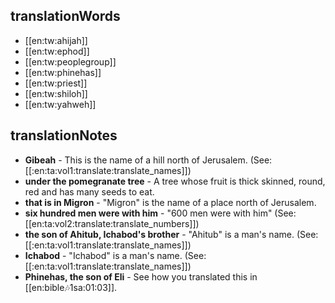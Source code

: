 ## translationWords

* [[en:tw:ahijah]]
* [[en:tw:ephod]]
* [[en:tw:peoplegroup]]
* [[en:tw:phinehas]]
* [[en:tw:priest]]
* [[en:tw:shiloh]]
* [[en:tw:yahweh]]

## translationNotes

* **Gibeah** - This is the name of a hill north of Jerusalem. (See: [[:en:ta:vol1:translate:translate_names]])
* **under the pomegranate tree** - A tree whose fruit is thick skinned, round, red and has many seeds to eat.
* **that is in Migron** - "Migron" is the name of a place north of Jerusalem.
* **six hundred men were with him** - "600 men were with him" (See: [[en:ta:vol2:translate:translate_numbers]])
* **the son of Ahitub, Ichabod's brother** - "Ahitub" is a man's name. (See: [[:en:ta:vol1:translate:translate_names]])
* **Ichabod** - "Ichabod" is a man's name. (See: [[:en:ta:vol1:translate:translate_names]])
* **Phinehas, the son of Eli** - See how you translated this in [[en:bible:notes:1sa:01:03]].
